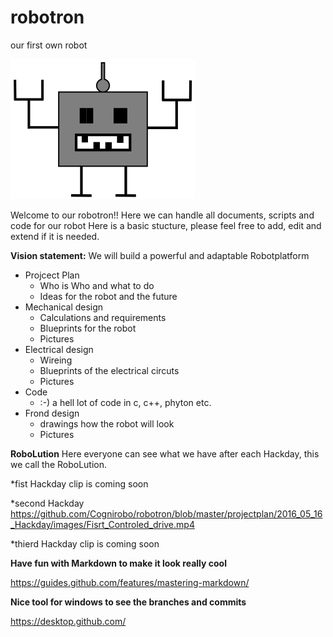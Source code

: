# robotron
our first own robot

![Robotron Logo](Robotron_1.png)

Welcome to our robotron!!
Here we can handle all documents, scripts and code for our robot
Here is a basic stucture, please feel free to add, edit and extend if it is needed.

**Vision statement:**
We will build a powerful and adaptable Robotplatform 

* Projcect Plan
  * Who is Who and what to do
  * Ideas for the robot and the future
* Mechanical design
  * Calculations and requirements
  * Blueprints for the robot
  * Pictures
* Electrical design
  * Wireing
  * Blueprints of the electrical circuts
  * Pictures
* Code
  * :-) a hell lot of code in c, c++, phyton etc.
* Frond design 
  * drawings how the robot will look
  * Pictures 

**RoboLution**
Here everyone can see what we have after each Hackday, this we call the RoboLution.

*fist Hackday
clip is coming soon

*second Hackday
https://github.com/Cognirobo/robotron/blob/master/projectplan/2016_05_16_Hackday/images/Fisrt_Controled_drive.mp4

*thierd Hackday
clip is coming soon

**Have fun with Markdown to make it look really cool**
  
https://guides.github.com/features/mastering-markdown/

**Nice tool for windows to see the branches and commits**

https://desktop.github.com/
  
